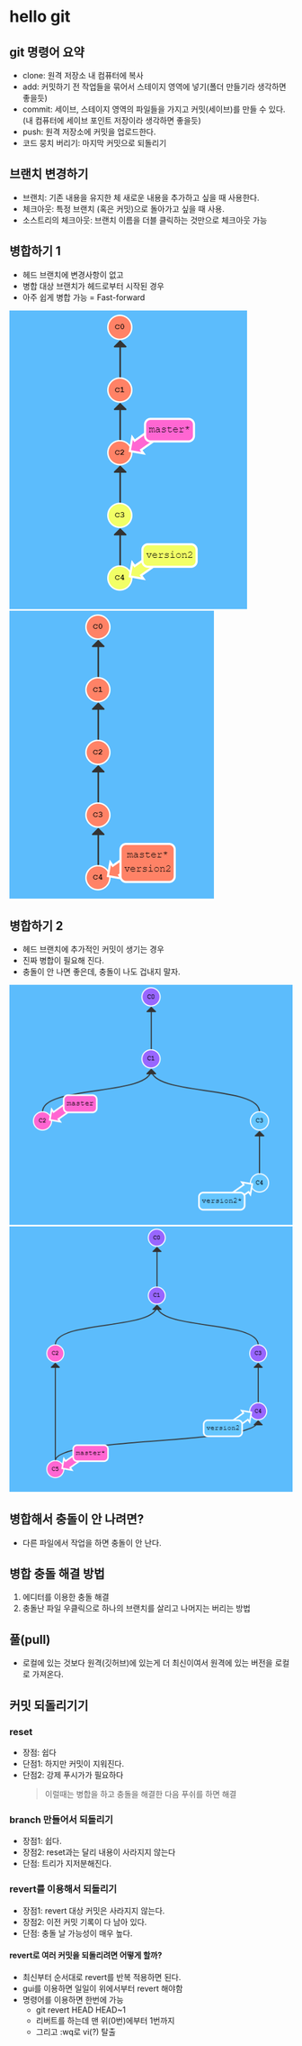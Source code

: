 # hello git
## git 명령어 요약
- clone: 원격 저장소 내 컴퓨터에 복사
- add: 커밋하기 전 작업들을 묶어서 스테이지 영역에 넣기(폴더 만들기라 생각하면 좋을듯)
- commit: 세이브, 스테이지 영역의 파일들을 가지고 커밋(세이브)를 만들 수 있다.(내 컴퓨터에 세이브 포인트 저장이라 생각하면 좋을듯)
- push: 원격 저장소에 커밋을 업로드한다.
- 코드 뭉치 버리기: 마지막 커밋으로 되돌리기

## 브랜치 변경하기
- 브랜치: 기존 내용을 유지한 체 새로운 내용을 추가하고 싶을 때 사용한다.
- 체크아웃: 특정 브랜치 (혹은 커밋)으로 돌아가고 싶을 때 사용.
- 소스트리의 체크아웃: 브랜치 이름을 더블 클릭하는 것만으로 체크아웃 가능

## 병합하기 1
- 헤드 브랜치에 변경사항이 없고
- 병합 대상 브랜치가 헤드로부터 시작된 경우
- 아주 쉽게 병합 가능 = Fast-forward

![alt text](image.png)
![alt text](image-1.png)

## 병합하기 2
- 헤드 브랜치에 추가적인 커밋이 생기는 경우
- 진짜 병합이 필요해 진다.
- 충돌이 안 나면 좋은데, 충돌이 나도 겁내지 말자.

![alt text](image-2.png)
![alt text](image-3.png)

## 병합해서 충돌이 안 나려면?
- 다른 파일에서 작업을 하면 충돌이 안 난다.

## 병합 충돌 해결 방법
1. 에디터를 이용한 충돌 해결
2. 충돌난 파일 우클릭으로 하나의 브랜치를 살리고 나머지는 버리는 방법

## 풀(pull)
- 로컬에 있는 것보다 원격(깃허브)에 있는게 더 최신이여서 원격에 있는 버전을 로컬로 가져온다.

## 커밋 되돌리기기
###  reset
- 장점: 쉽다
- 단점1: 하지만 커밋이 지워진다.
- 단점2: 강제 푸시가가 필요하다
  > 이럴때는 병합을 하고 충돌을 해결한 다음 푸쉬를 하면 해결

### branch 만들어서 되돌리기
- 장점1: 쉽다.
- 장점2: reset과는 달리 내용이 사라지지 않는다
- 단점: 트리가 지저분해진다.

### revert를 이용해서 되돌리기
- 장점1: revert 대상 커밋은 사라지지 않는다.
- 장점2: 이전 커밋 기록이 다 남아 있다.
- 단점: 충돌 날 가능성이 매우 높다.
#### revert로 여러 커밋을 되돌리려면 어떻게 할까?
- 최신부터 순서대로 revert를 반복 적용하면 된다.
- gui를 이용하면 일일이 위에서부터 revert 해야함
- 명령어를 이용하면 한번에 가능
  - git revert HEAD HEAD~1
  - 리버트를 하는데 맨 위(0번)에부터 1번까지
  - 그리고 :wq로 vi(?) 탈출
